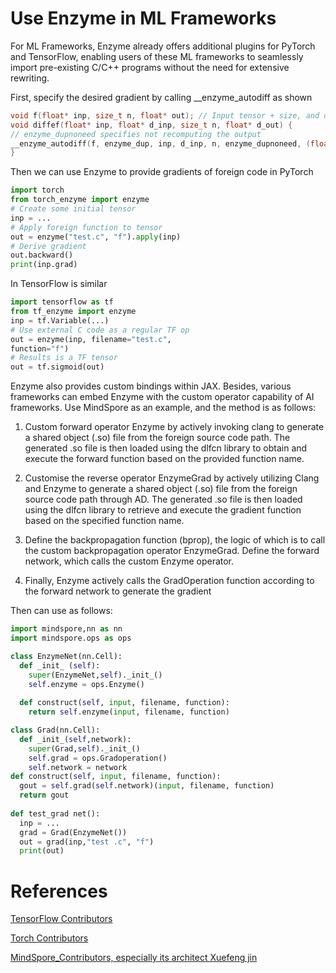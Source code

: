 # Use Enzyme in ML Frameworks
For ML Frameworks, Enzyme already offers additional plugins for PyTorch and TensorFlow, enabling users of these ML frameworks to seamlessly import pre-existing C/C++ programs without the need for extensive rewriting. 

First, specify the desired gradient by calling __enzyme_autodiff as shown
```C
void f(float* inp, size_t n, float* out); // Input tensor + size, and output tensor
void diffef(float* inp, float* d_inp, size_t n, float* d_out) {
// enzyme_dupnoneed specifies not recomputing the output
__enzyme_autodiff(f, enzyme_dup, inp, d_inp, n, enzyme_dupnoneed, (float*)0, d_out);
}
```

Then we can use Enzyme to provide gradients of foreign code in PyTorch
```python
import torch
from torch_enzyme import enzyme
# Create some initial tensor
inp = ...
# Apply foreign function to tensor
out = enzyme("test.c", "f").apply(inp)
# Derive gradient
out.backward()
print(inp.grad)
```
In TensorFlow is similar
```python
import tensorflow as tf
from tf_enzyme import enzyme
inp = tf.Variable(...)
# Use external C code as a regular TF op
out = enzyme(inp, filename="test.c",
function="f")
# Results is a TF tensor
out = tf.sigmoid(out)
```

Enzyme also provides custom bindings within JAX. Besides, various frameworks can embed Enzyme with the custom operator capability of AI frameworks. 
Use MindSpore as an example, and the method is as follows:

1) Custom forward operator Enzyme by actively invoking clang to generate a shared object (.so) file from the foreign source code path. The generated .so file is then loaded using the dlfcn library to obtain and execute the forward function based on the provided function name.

2) Customise the reverse operator EnzymeGrad by actively utilizing Clang and Enzyme to generate a shared object (.so) file from the foreign source code path through AD. The generated .so file is then loaded using the dlfcn library to retrieve and execute the gradient function based on the specified function name.

3) Define the backpropagation function (bprop), the logic of which is to call the custom backpropagation operator EnzymeGrad. Define the forward network, which calls the custom Enzyme operator.

4) Finally, Enzyme actively calls the GradOperation function according to the forward network to generate the gradient
   
Then can use as follows:
```python
import mindspore,nn as nn
import mindspore.ops as ops

class EnzymeNet(nn.Cell):
  def _init_ (self):
    super(EnzymeNet,self)._init_()
    self.enzyme = ops.Enzyme()
    
  def construct(self, input, filename, function):
    return self.enzyme(input, filename, function)

class Grad(nn.Cell):
  def _init_(self,network):
    super(Grad,self)._init_()
    self.grad = ops.Gradoperation()
    self.network = network
def construct(self, input, filename, function):
  gout = self.grad(self.network)(input, filename, function)
  return gout
  
def test_grad net():
  inp = ...
  grad = Grad(EnzymeNet())
  out = grad(inp,"test .c", "f")
  print(out)
```
# References
[TensorFlow Contributors](https://www.tensorflow.org/guide/create_op)

[Torch Contributors](https://pytorch.org/tutorials/advanced/torch_script_custom_ops.html)

[MindSpore_Contributors, especially its architect Xuefeng jin](https://www.mindspore.cn/tutorial/training/en/r1.1/advanced_use/custom_operator_cpu.html)
